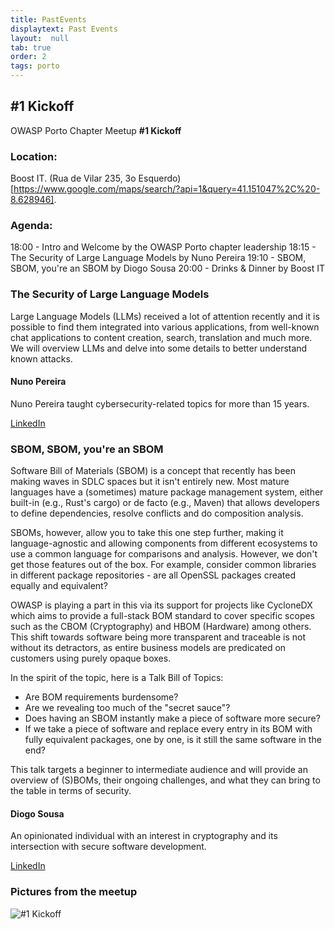 ```yaml
---
title: PastEvents
displaytext: Past Events
layout:  null
tab: true
order: 2
tags: porto
---
```



## #1 Kickoff

OWASP Porto Chapter Meetup **#1 Kickoff**

### Location:

Boost IT. (Rua de Vilar 235, 3o Esquerdo)[https://www.google.com/maps/search/?api=1&query=41.151047%2C%20-8.628946].

### Agenda:
18:00 - Intro and Welcome by the OWASP Porto chapter leadership
18:15 - The Security of Large Language Models by Nuno Pereira
19:10 - SBOM, SBOM, you're an SBOM by Diogo Sousa
20:00 - Drinks & Dinner by Boost IT

### The Security of Large Language Models
Large Language Models (LLMs) received a lot of attention recently and it is possible to find them integrated into various applications, from well-known chat applications to content creation, search, translation and much more. We will overview LLMs and delve into some details to better understand known attacks.

#### Nuno Pereira
Nuno Pereira taught cybersecurity-related topics for more than 15 years. 

[LinkedIn](https://www.linkedin.com/in/napereira/)

### SBOM, SBOM, you're an SBOM
Software Bill of Materials (SBOM) is a concept that recently has been making waves in SDLC spaces but it isn't entirely new. Most mature languages have a (sometimes) mature package management system, either built-in (e.g., Rust's cargo) or de facto (e.g., Maven) that allows developers to define dependencies, resolve conflicts and do composition analysis.

SBOMs, however, allow you to take this one step further, making it language-agnostic and allowing components from different ecosystems to use a common language for comparisons and analysis. However, we don't get those features out of the box. For example, consider common libraries in different package repositories - are all OpenSSL packages created equally and equivalent?

OWASP is playing a part in this via its support for projects like CycloneDX which aims to provide a full-stack BOM standard to cover specific scopes such as the CBOM (Cryptography) and HBOM (Hardware) among others.
This shift towards software being more transparent and traceable is not without its detractors, as entire business models are predicated on customers using purely opaque boxes.

In the spirit of the topic, here is a Talk Bill of Topics:
- Are BOM requirements burdensome?
- Are we revealing too much of the "secret sauce"?
- Does having an SBOM instantly make a piece of software more secure?
- If we take a piece of software and replace every entry in its BOM with fully equivalent packages, one by one, is it still the same software in the end?

This talk targets a beginner to intermediate audience and will provide an overview of (S)BOMs, their ongoing challenges, and what they can bring to the table in terms of security.

#### Diogo Sousa
An opinionated individual with an interest in cryptography and its intersection with secure software development.

[LinkedIn](https://www.linkedin.com/in/0xdsousa/)

### Pictures from the meetup

![#1 Kickoff](images/meetup_01/img1.jpg?raw=true "#1 Kickoff")